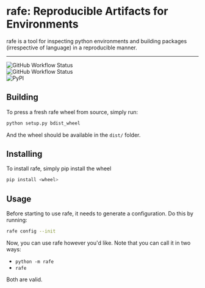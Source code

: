 # rafe: Reproducible Artifacts for Environments

rafe is a tool for inspecting python environments and building packages (irrespective of language) in a reproducible manner.

-----------------------------------------------------------
![GitHub Workflow Status](https://img.shields.io/github/actions/workflow/status/Quansight/rafe/build-package.yml?label=Build&logo=github&style=for-the-badge)<br>
![GitHub Workflow Status](https://img.shields.io/github/actions/workflow/status/Quansight/rafe/publish-to-pypi.yml?label=Publish&logo=github&style=for-the-badge)<br>
![PyPI](https://img.shields.io/pypi/v/rafe?logo=pypi&style=for-the-badge)

## Building

To press a fresh rafe wheel from source, simply run:

```bash
python setup.py bdist_wheel
```

And the wheel should be available in the `dist/` folder.

## Installing

To install rafe, simply pip install the wheel 

```bash
pip install <wheel>
```

## Usage

Before starting to use rafe, it needs to generate a configuration. Do this by running:

```bash
rafe config --init
```

Now, you can use rafe however you'd like. Note that you can call it in two ways:

* `python -m rafe`
* `rafe`

Both are valid. 
